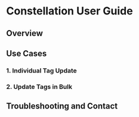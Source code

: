 # Constellation User Guide

## Overview

## Use Cases

### 1. Individual Tag Update

### 2. Update Tags in Bulk

## Troubleshooting and Contact
